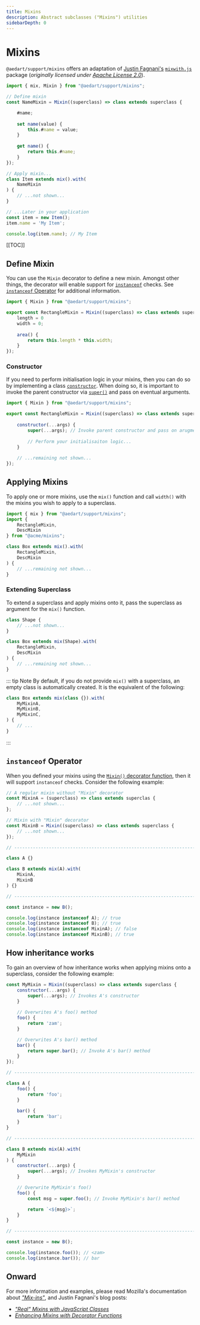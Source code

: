 ```yaml
---
title: Mixins
description: Abstract subclasses ("Mixins") utilities
sidebarDepth: 0
---
```


# Mixins <Badge type="tip" text="Available since v0.8" vertical="middle" />

`@aedart/support/mixins` offers an adaptation of [Justin Fagnani's](https://justinfagnani.com/author/justinfagnani/)
[`mixwith.js`](https://github.com/justinfagnani/mixwith.js) package (_originally licensed under [Apache License 2.0](https://github.com/justinfagnani/mixwith.js?tab=Apache-2.0-1-ov-file#readme)_).

```js
import { mix, Mixin } from "@aedart/support/mixins";

// Define mixin
const NameMixin = Mixin((superclass) => class extends superclass {

    #name;
    
    set name(value) {
        this.#name = value;
    }
    
    get name() {
        return this.#name;
    }
});

// Apply mixin...
class Item extends mix().with(
    NameMixin
) {
    // ...not shown...    
}

// ...Later in your application
const item = new Item();
item.name = 'My Item';

console.log(item.name); // My Item
```

[[TOC]]

## Define Mixin

You can use the `Mixin` decorator to define a new mixin. 
Amongst other things, the decorator will enable support for [`instanceof`](https://developer.mozilla.org/en-US/docs/Web/JavaScript/Reference/Operators/instanceof) checks. 
See [`instanceof` Operator](#instanceof-operator) for additional information.

```js
import { Mixin } from "@aedart/support/mixins";

export const RectangleMixin = Mixin((superclass) => class extends superclass {
    length = 0
    width = 0;
    
    area() {
        return this.length * this.width;
    }
});
```

### Constructor

If you need to perform initialisation logic in your mixins, then you can do so by implementing a class [`constructor`](https://developer.mozilla.org/en-US/docs/Web/JavaScript/Reference/Classes/constructor).
When doing so, it is important to invoke the parent constructor via [`super()`](https://developer.mozilla.org/en-US/docs/Web/JavaScript/Reference/Operators/super) and pass on eventual arguments.

```js
import { Mixin } from "@aedart/support/mixins";

export const RectangleMixin = Mixin((superclass) => class extends superclass {
    
    constructor(...args) {
        super(...args); // Invoke parent constructor and pass on arugments!
        
        // Perform your initialisaiton logic...
    }
    
    // ...remaining not shown...
});
```

## Applying Mixins

To apply one or more mixins, use the `mix()` function and call `width()` with the mixins you wish to apply to a superclass.

```js
import { mix } from "@aedart/support/mixins";
import {
    RectangleMixin,
    DescMixin
} from "@acme/mixins";

class Box extends mix().with(
    RectangleMixin,
    DescMixin
) {
    // ...remaining not shown...
}
```

### Extending Superclass

To extend a superclass and apply mixins onto it, pass the superclass as argument for the `mix()` function. 

```js
class Shape {
    // ...not shown...
}

class Box extends mix(Shape).with(
    RectangleMixin,
    DescMixin
) {
    // ...remaining not shown...
}
```

::: tip Note
By default, if you do not provide `mix()` with a superclass, an empty class is automatically created.
It is the equivalent of the following:

```js
class Box extends mix(class {}).with(
    MyMixinA,
    MyMixinB,
    MyMixinC,
) {
    // ...
}
```
:::

## `instanceof` Operator

When you defined your mixins using the [`Mixin()` decorator function](#define-mixin), then it will support `instanceof` checks.
Consider the following example:

```js
// A regular mixin without "Mixin" decorator 
const MixinA = (superclass) => class extends superclas {
    // ...not shown...
};

// Mixin with "Mixin" decorator
const MixinB = Mixin((superclass) => class extends superclass {
    // ...not shown...
});

// -------------------------------------------------------------------- //

class A {}

class B extends mix(A).with(
    MixinA,
    MixinB
) {}

// -------------------------------------------------------------------- //

const instance = new B();

console.log(instance instanceof A); // true
console.log(instance instanceof B); // true
console.log(instance instanceof MixinA); // false
console.log(instance instanceof MixinB); // true
```

## How inheritance works

To gain an overview of how inheritance works when applying mixins onto a superclass, consider the following example: 

```js
const MyMixin = Mixin((superclass) => class extends superclass {
    constructor(...args) {
        super(...args); // Invokes A's constructor
    }
    
    // Overwrites A's foo() method
    foo() {
        return 'zam';
    }

    // Overwrites A's bar() method
    bar() {
        return super.bar(); // Invoke A's bar() method
    }
});

// -------------------------------------------------------------------- //

class A {
    foo() {
        return 'foo';
    }
    
    bar() {
        return 'bar';
    }
}

// -------------------------------------------------------------------- //

class B extends mix(A).with(
    MyMixin
) {
    constructor(...args) {
        super(...args); // Invokes MyMixin's constructor
    }

    // Overwrite MyMixin's foo()
    foo() {
        const msg = super.foo(); // Invoke MyMixin's bar() method

        return `<${msg}>`;
    }
}

// -------------------------------------------------------------------- //

const instance = new B();

console.log(instance.foo()); // <zam>
console.log(instance.bar()); // bar
```

## Onward

For more information and examples, please read Mozilla's documentation about [_"Mix-ins"_](https://developer.mozilla.org/en-US/docs/Web/JavaScript/Reference/Classes/extends#mix-ins),
and Justin Fagnani's blog posts:

* [_"Real" Mixins with JavaScript Classes_](https://justinfagnani.com/2015/12/21/real-mixins-with-javascript-classes/)
* [_Enhancing Mixins with Decorator Functions_](https://justinfagnani.com/2016/01/07/enhancing-mixins-with-decorator-functions/)